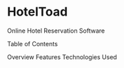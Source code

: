 # HotelToad
Online Hotel Reservation Software

Table of Contents

Overview
Features
Technologies Used
